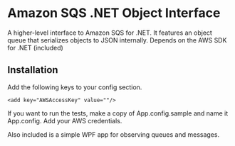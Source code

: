 # Amazon SQS .NET Object Interface

A higher-level interface to Amazon SQS for .NET. It features an object queue that serializes objects to JSON internally. Depends on the AWS SDK for .NET (included)

## Installation

Add the following keys to your <appSettings> config section.

`<add key="AWSAccessKey" value=""/>
`<add key="AWSSecretKey" value=""/>

If you want to run the tests, make a copy of App.config.sample and name it App.config. Add your AWS credentials.

Also included is a simple WPF app for observing queues and messages.